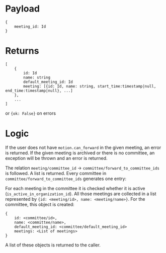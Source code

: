 # Payload

```
{
    meeting_id: Id
}
```

# Returns

```
[
    {
        id: Id
        name: string
        default_meeting_id: Id
        meeting: [{id: Id, name: string, start_time:timestamp|null, end_time:timestamp|null}, ...]
    },
    ...
]
```
or `{ok: False}` on errors

# Logic

If the user does not have `motion.can_forward` in the given meeting, an error is returned. 
If the given meeting is archived or there is no committee, an exception will be thrown and an error is returned.

The relation `meeting/committee_id` -> `committee/forward_to_committee_ids` is followed. A list is returned. Every committee in `committee/forward_to_committee_ids` generates one entry:

For each meeting in the committee it is checked whether it is active (`is_active_in_organization_id`). All those meetings are collected in a list represented by `{id: <meeting/id>, name: <meeting/name>}`. For the committee, this object is created:
```
{
    id: <committee/id>,
    name: <committee/name>,
    default_meeting_id: <committee/default_meeting_id>
    meetings: <List of meetings>
}
```
A list of these objects is returned to the caller.
